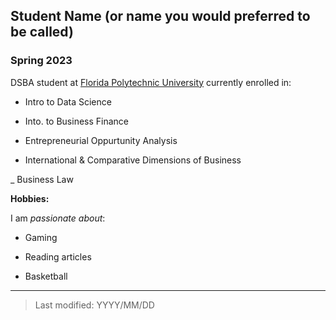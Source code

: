 ## Student Name (or name you would preferred to be called)

### Spring 2023

DSBA student at [Florida Polytechnic University](https://www.floridapoly.edu) currently enrolled in: 

- Intro to Data Science

- Into. to Business Finance

- Entrepreneurial Oppurtunity Analysis

- International & Comparative Dimensions of Business

_ Business Law

**Hobbies:**

I am _passionate about_: 

- Gaming

- Reading articles

- Basketball

***

> Last modified: YYYY/MM/DD
